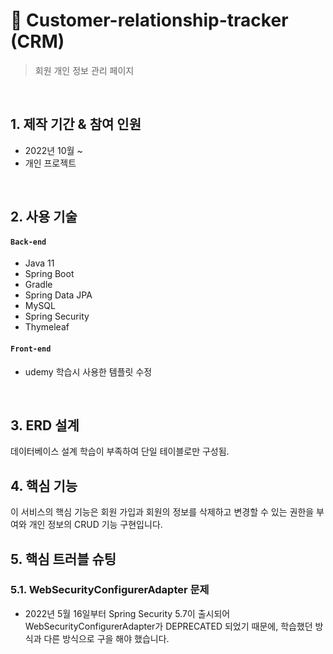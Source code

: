 # :pushpin: Customer-relationship-tracker (CRM)
> 회원 개인 정보 관리 페이지

</br>

## 1. 제작 기간 & 참여 인원
- 2022년 10월 ~ 
- 개인 프로젝트

</br>

## 2. 사용 기술
#### `Back-end`
  - Java 11
  - Spring Boot
  - Gradle
  - Spring Data JPA
  - MySQL
  - Spring Security
  - Thymeleaf
#### `Front-end`
  - udemy 학습시 사용한 템플릿 수정

</br>

## 3. ERD 설계
데이터베이스 설계 학습이 부족하여 단일 테이블로만 구성됨.


## 4. 핵심 기능
이 서비스의 핵심 기능은 회원 가입과 
회원의 정보를 삭제하고 변경할 수 있는 권한을 부여와 개인 정보의 CRUD 기능 구현입니다.

## 5. 핵심 트러블 슈팅
### 5.1. WebSecurityConfigurerAdapter 문제
- 2022년 5월 16일부터 Spring Security 5.7이 출시되어 WebSecurityConfigurerAdapter가 DEPRECATED 되었기 때문에, 학습했던 방식과 
다른 방식으로 구을 해야 했습니다.
